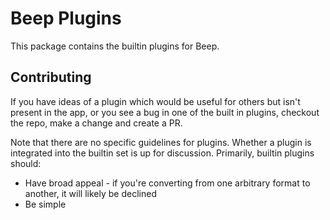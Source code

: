 # Beep Plugins

This package contains the builtin plugins for Beep.

## Contributing

If you have ideas of a plugin which would be useful for others but isn't present in the app, or you see a bug in one of the built in plugins, checkout the repo, make a change and create a PR.

Note that there are no specific guidelines for plugins.
Whether a plugin is integrated into the builtin set is up for discussion. Primarily, builtin plugins should:
* Have broad appeal - if you're converting from one arbitrary format to another, it will likely be declined
* Be simple